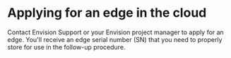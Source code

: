 # Applying for an edge in the cloud

Contact Envision Support or your Envision project manager to apply for
an edge. You'll receive an edge serial number (SN) that you need to
properly store for use in the follow-up procedure.
